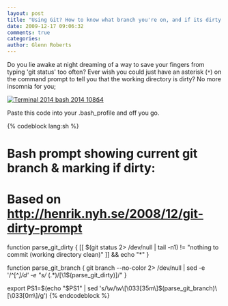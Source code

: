 ```yaml
---
layout: post
title: "Using Git? How to know what branch you're on, and if its dirty."
date: 2009-12-17 09:06:32
comments: true
categories:
author: Glenn Roberts
---
```


Do you lie awake at night dreaming of a way to save your fingers from typing 'git status' too often? Ever wish you could just have an asterisk (`*`) on the command prompt to tell you that the working directory is dirty? No more insomnia for you;

[![Terminal 2014 bash 2014 108ճ4](http://img.skitch.com/20091217-efbap1ndi2ttnyf88hkg4fstxg.preview.jpg)](http://skitch.com/glennr/ncyku/terminal-bash-108x34)

Paste this code into your .bash_profile and off you go.

{% codeblock lang:sh %}
# Bash prompt showing current git branch & marking if dirty:
# Based on http://henrik.nyh.se/2008/12/git-dirty-prompt

function parse_git_dirty {
  [[ $(git status 2> /dev/null | tail -n1) != "nothing to commit (working directory clean)" ]] && echo "*"
}

function parse_git_branch {
  git branch --no-color 2> /dev/null | sed -e '/^[^*]/d' -e "s/* \(.*\)/[\1$(parse_git_dirty)]/"
}

export PS1=$(echo "$PS1" | sed 's/\\w/\\w\\[\\033[35m\\]$(parse_git_branch)\\[\\033[0m\\]/g')
{% endcodeblock %}
